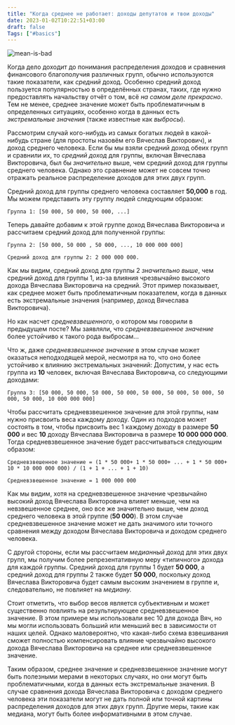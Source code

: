 ```yaml
---
title: "Когда среднее не работает: доходы депутатов и твои доходы"
date: 2023-01-02T10:22:51+03:00
draft: false
Tags: ["#basics"]
---
```


![mean-is-bad](/images/posts/mean-is-bad-ru.png)

Когда дело доходит до понимания распределения доходов и сравнения финансового благополучия различных групп, обычно используются такие показатели, как *средний* доход. 
Особенно средний доход пользуется популярностью в определённых странах, таких, где нужно предоставлять начальству отчёт о том, всё *на самом деле прекрасно*. 
Тем не менее, среднее значение может быть проблематичным в определенных ситуациях, особенно когда в данных есть *экстремальные значения* (также известные как *выбросы*).

Рассмотрим случай кого-нибудь из самых богатых людей в какой-нибудь стране (для простоты назовём его Вячеслав Викторович), и доход среднего человека.
Если бы мы взяли средний доход обеих групп и сравнили их, то *средний доход* для группы, включая Вячеслава Викторовича, был бы *значительно* выше, чем средний доход для группы среднего человека.
Однако это сравнение может не совсем точно отражать реальное распределение доходов для этих двух групп.

Средний доход для группы среднего человека составляет **50,000** в год.
Мы можем представить эту группу людей следующим образом:

```
Группа 1: [50 000, 50 000, 50 000, ...]
```
Теперь давайте добавим к этой группе доход Вячеслава Викторовича и рассчитаем средний доход для полученной группы:

```
Группа 2: [50 000, 50 000 , 50 000, ..., 10 000 000 000]

Средний доход для группы 2: 2 000 000 000.
```

Как мы видим, средний доход для группы 2 *значительно выше*, чем средний доход для группы 1, из-за влияния чрезвычайно высокого дохода Вячеслава Викторовича на средний.
Этот пример показывает, как среднее может быть проблематичным показателем, когда в данных есть экстремальные значения (например, доход Вячеслава Викторовича).

Но как насчет *средневзвешенного*, о котором мы говорили в предыдущем посте? Мы заявляли, что *средневзвешенное значение* более устойчиво к такого рода выбросам...

Что ж, даже *средневзвешенное значение* в этом случае может оказаться неподходящей мерой, несмотря на то, что оно более устойчиво к влиянию экстремальных значений:
Допустим, у нас есть группа из **10** человек, включая Вячеслава Викторовича, со следующими доходами:

```
Группа 3: [50 000, 50 000, 50 000, 50 000, 50 000, 50 000, 50 000, 50 000, 50 000, 10 000 000 000]
```

Чтобы рассчитать средневзвешенное значение для этой группы, нам нужно присвоить веса каждому доходу.
Один из подходов может состоять в том, чтобы присвоить вес 1 каждому доходу в размере **50 000** и вес **10** доходу Вячеслава Викторовича в размере **10 000 000 000**.
Тогда средневзвешенное значение будет рассчитываться следующим образом:

```
Средневзвешенное значение = (1 * 50 000+ 1 * 50 000+ ... + 1 * 50 000+ 10 * 10 000 000 000) / (1 + 1 + ... + 1 + 10)

Средневзвешенное значение = 1 000 000 000
```

Как мы видим, хотя на средневзвешенное значение чрезвычайно высокий доход Вячеслава Викторовича влияет меньше, чем на невзвешенное среднее, оно все же значительно выше, чем доход среднего человека в этой группе (**50 000**).
В этом случае средневзвешенное значение может не дать значимого или точного сравнения между доходом Вячеслава Викторовича и доходом среднего человека.

С другой стороны, если мы рассчитаем *медианный доход* для этих двух групп, мы получим более репрезентативную меру «типичного» дохода для каждой группы.
Средний доход для группы 1 будет **50 000**, а средний доход для группы 2 также будет **50 000**, поскольку доход Вячеслава Викторовича будет самым высоким значением в группе и, следовательно, не повлияет на *медиану.*

Стоит отметить, что выбор весов является субъективным и может существенно повлиять на результирующее средневзвешенное значение.
В этом примере мы использовали вес 10 для дохода Вяч, но мы могли использовать больший или меньший вес в зависимости от наших целей. Однако маловероятно, что какая-либо схема взвешивания сможет полностью компенсировать влияние чрезвычайно высокого дохода Вячеслава Викторовича на среднее или средневзвешенное значение.

Таким образом, среднее значение и средневзвешенное значение могут быть полезными мерами в некоторых случаях, но они могут быть проблематичными, когда в данных есть экстремальные значения.
В случае сравнения дохода Вячеслава Викторовича с доходом среднего человека эти показатели могут не дать полной или точной картины распределения доходов для этих двух групп.
Другие меры, такие как медиана, могут быть более информативными в этом случае.
